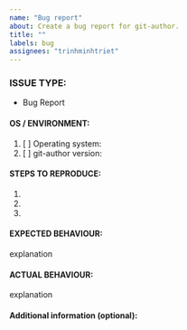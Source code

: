 ```yaml
---
name: "Bug report"
about: Create a bug report for git-author.
title: ""
labels: bug
assignees: "trinhminhtriet"
---
```


<!---
1. Verify first that your issue/request is not already reported on GitHub.

2. PLEASE FILL OUT ALL REQUIRED INFORMATION BELOW! Otherwise it might take more time to properly handle this bug report.
-->

### ISSUE TYPE:

- Bug Report

#### OS / ENVIRONMENT:

1. [ ] Operating system:
2. [ ] git-author version:

#### STEPS TO REPRODUCE:

1.
2.
3.

#### EXPECTED BEHAVIOUR:

explanation

#### ACTUAL BEHAVIOUR:

explanation

#### Additional information (optional):
